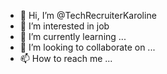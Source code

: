 - 👋 Hi, I’m @TechRecruiterKaroline
- 👀 I’m interested in job
- 🌱 I’m currently learning ...
- 💞️ I’m looking to collaborate on ...
- 📫 How to reach me ...

<!---
TechRecruiterKaroline/TechRecruiterKaroline is a ✨ special ✨ repository because its `README.md` (this file) appears on your GitHub profile.
You can click the Preview link to take a look at your changes.
--->
